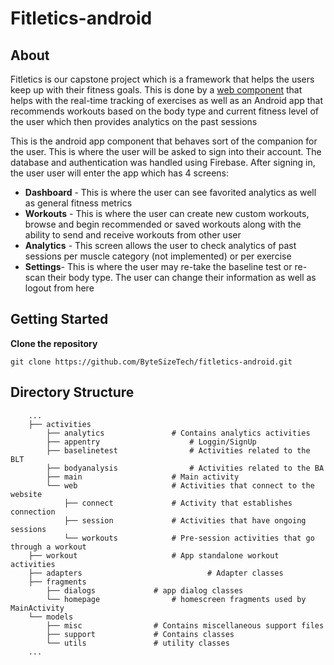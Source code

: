 # Fitletics-android

## About
Fitletics is our capstone project which is a framework that helps the users keep up with their fitness goals. This is done by a [web component](https://github.com/ByteSizeTech/fitletics-web) that helps with the real-time tracking of exercises as well as an Android app that recommends workouts based on the body type and current fitness level of the user which then provides analytics on the past sessions <br>

This is the android app component that behaves sort of the companion for the user. This is where the user will be asked to sign into their account. The database and authentication was handled using Firebase. After signing in, the user user will enter the app which has 4 screens:
<ul>
	<li> <b>Dashboard</b> - This is where the user can see favorited analytics as well as general fitness metrics </li>
	<li> <b>Workouts</b> - This is where the user can create new custom workouts, browse and begin recommended or saved workouts along with the ability to send and receive workouts from other user </li>
	<li> <b>Analytics</b> - This screen allows the user to check analytics of past sessions per muscle category (not implemented) or per exercise </li>
	<li> <b>Settings</b>- This is where the user may re-take the baseline test or re-scan their body type. The user can change their information as well as logout from here  </li>
</ul>

## Getting Started
<b>Clone the repository </b>
``` 
git clone https://github.com/ByteSizeTech/fitletics-android.git
```

## Directory Structure
```
    ...
    ├── activities                  
        ├── analytics				# Contains analytics activities
        ├── appentry         			# Loggin/SignUp
        ├── baselinetest         		# Activities related to the BLT
        ├── bodyanalysis         		# Activities related to the BA
        ├── main         			# Main activity
        └── web         			# Activities that connect to the website
            ├── connect				# Activity that establishes connection
            ├── session				# Activities that have ongoing sessions
            └── workouts			# Pre-session activities that go through a workout
    ├── workout         			# App standalone workout activities
    ├── adapters                    		# Adapter classes
    ├── fragments                   
        ├── dialogs				# app dialog classes
        └── homepage				# homescreen fragments used by MainActivity
    └── models
        ├── misc				# Contains miscellaneous support files 
        ├── support				# Contains classes
        └── utils				# utility classes                             	
    ...
```	
